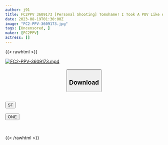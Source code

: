 ```yaml
---
author: j91
title: FC2PPV 3609173 [Personal Shooting] Tomohame! I Took A POV Like A Friend ☆ Rikako 28 Years Old ☆
date: 2023-08-19T01:30:00Z
image: "FC2-PPV-3609173.jpg"
tags: [Uncensored, ]
maker: [FC2PPV]
actress: []
---
```



{{< rawhtml >}}

<div class="video" data-videoid="kutm6pr9x0uv">
    <a href="javascript:;">
        <img src="https://my.j91.asia/posts/FC2-PPV-3609173/FC2-PPV-3609173.jpg" width="WIDTH" height="HEIGHT" alt="FC2-PPV-3609173.mp4" loading="lazy">
    </a>
</div>

<script type="text/javascript" src="https://j91.asia/asset/on-demand-ws.js"></script>

<br>
  <link rel="stylesheet" href="https://j91.asia/asset/bs5.css">
  
  <center>
  <button class="btn btn-primary" type="button" data-bs-toggle="collapse" data-bs-target=".multi-collapse" aria-expanded="false" aria-controls="multiCollapseExample1 multiCollapseExample2"><h2>Download</h2></button></center>
</p>
<div class="row">
  <div class="col">
    <div class="collapse multi-collapse" id="multiCollapseExample1">
      <div class="card card-body">
	      	      <br>
<div class="buttons">  
<a href="https://wolfstream.tv/v/kutm6pr9x0uv"><button class="btn-hover color-3"><i class="fa fa-download"></i> ST</button></a></div>
    </div>
  </div>
</div>
  <div class="col">
    <div class="collapse multi-collapse" id="multiCollapseExample2">
      <div class="card card-body">
	      <br>
<div class="buttons">
    <a href="https://oneupload.to/xrdw3kzegj77"><button class="btn-hover color-9"><i class="fa fa-download"></i> ONE</button></a></div>
<br><br>
      </div>
    </div>
  </div>
</div>

{{< /rawhtml >}}